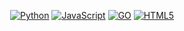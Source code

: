 
<div align="center">

[![Python](https://img.shields.io/badge/PYTHON-black?style=flat&logo=python)](https://github.com/hustavoJhon)
[![JavaScript](https://img.shields.io/badge/Javascript-black?style=flat&logo=javascript)](https://github.com/hsutavojhon) 
[![GO](https://img.shields.io/badge/Html-black?style=flat&logo=go)](https://github.com/hustavoJhon) 
[![HTML5](https://img.shields.io/badge/Html-black?style=flat&logo=html5)](https://github.com/hustavoJhon) 

</div>
